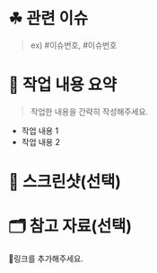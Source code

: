 # ☘ 관련 이슈
> ex) #이슈번호, #이슈번호

# 📝 작업 내용 요약

> 작업한 내용을 간략히 작성해주세요.

- 작업 내용 1
- 작업 내용 2

# 📸 스크린샷(선택)

# 🗂 참고 자료(선택)

🔗링크를 추가해주세요.
